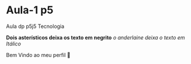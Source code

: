 # Aula-1 p5
Aula dp p5j5 Tecnologia 

**Dois asterísticos deixa os texto em negrito**
_o anderlaine deixa o texto em Itálico_

Bem Vindo ao meu perfil 🌻
